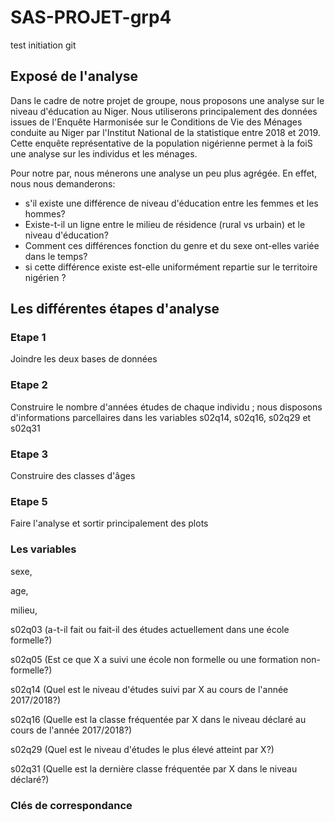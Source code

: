# SAS-PROJET-grp4

test initiation git 

## Exposé de l'analyse

Dans le cadre de notre projet de groupe, nous proposons une analyse sur le niveau d'éducation au Niger.
Nous utiliserons principalement des données issues de l'Enquête Harmonisée sur le Conditions de Vie des 
Ménages conduite au Niger par l'Institut National de la statistique entre 2018 et 2019.
Cette enquête représentative de la population nigérienne permet à la foiS une analyse sur les individus et les ménages. 

Pour notre par, nous ménerons une analyse un peu plus agrégée. En effet, nous nous demanderons:
* s'il existe une différence de niveau d'éducation entre les femmes et les hommes?
* Existe-t-il un ligne entre le milieu de résidence (rural vs urbain) et le niveau d'éducation?
* Comment ces différences fonction du genre et du sexe ont-elles variée dans le temps?
* si cette différence existe est-elle uniformément repartie sur le territoire nigérien ?


## Les différentes étapes d'analyse

### Etape 1
Joindre les deux bases de données

### Etape 2 
Construire le nombre d'années études de chaque individu ; nous disposons d'informations parcellaires 
dans les variables s02q14, s02q16, s02q29 et s02q31

### Etape 3
Construire des classes d'âges

### Etape 5
Faire l'analyse et sortir principalement des plots


### Les variables
sexe,

age,

milieu,

s02q03 (a-t-il fait ou fait-il des études actuellement dans une école formelle?)

s02q05 (Est ce que X a suivi une école non formelle ou une formation non-formelle?)

s02q14 (Quel est le niveau d'études suivi par X au cours de l'année 2017/2018?)

s02q16 (Quelle est la classe fréquentée par X  dans le niveau déclaré au cours de l'année 2017/2018?)

s02q29 (Quel est le niveau d'études le plus élevé atteint par X?)

s02q31 (Quelle est la dernière classe fréquentée par X dans le niveau déclaré?)


### Clés de correspondance 

